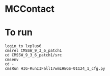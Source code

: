 # MCContact

# To run
```
login to lxplus6
cmsrel CMSSW_9_3_6_patch1
cd CMSSW_9_3_6_patch1/src
cmsenv
cd -
cmsRun HIG-RunIIFall17wmLHEGS-01124_1_cfg.py
```
